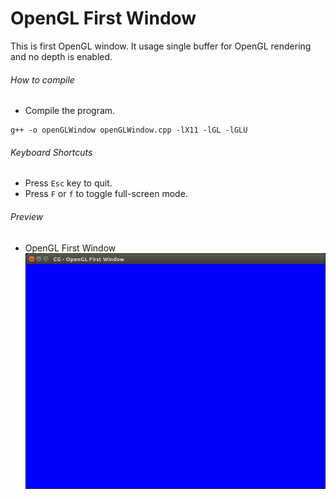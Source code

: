 OpenGL First Window
===================

This is first OpenGL window. It usage single buffer for OpenGL rendering and no depth is enabled.

###### How to compile

- Compile the program.

```
g++ -o openGLWindow openGLWindow.cpp -lX11 -lGL -lGLU
```

###### Keyboard Shortcuts
- Press ```Esc``` key to quit.
- Press ```F``` or ```f``` to toggle full-screen mode.

###### Preview
- OpenGL First Window
![openGLFirstWindow][openGLFirstWindow-image]

<!-- Image declaration -->

[openGLFirstWindow-image]: ./preview/openGLFirstWindow.png "OpenGL First Window"
